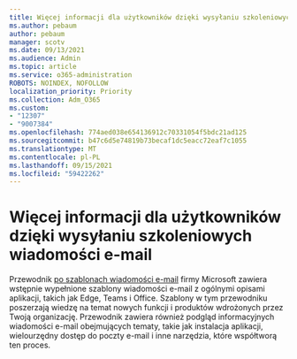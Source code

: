 ```yaml
---
title: Więcej informacji dla użytkowników dzięki wysyłaniu szkoleniowych wiadomości e-mail
ms.author: pebaum
author: pebaum
manager: scotv
ms.date: 09/13/2021
ms.audience: Admin
ms.topic: article
ms.service: o365-administration
ROBOTS: NOINDEX, NOFOLLOW
localization_priority: Priority
ms.collection: Adm_O365
ms.custom:
- "12307"
- "9007384"
ms.openlocfilehash: 774aed038e654136912c70331054f5bdc21ad125
ms.sourcegitcommit: b47c6d5e74819b73becaf1dc5eacc72eaf7c1055
ms.translationtype: MT
ms.contentlocale: pl-PL
ms.lasthandoff: 09/15/2021
ms.locfileid: "59422262"
---
```

# <a name="educate-users-by-sending-training-emails"></a>Więcej informacji dla użytkowników dzięki wysyłaniu szkoleniowych wiadomości e-mail

Przewodnik [po szablonach wiadomości e-mail](https://admin.microsoft.com/adminportal/home#/emailtemplates) firmy Microsoft zawiera wstępnie wypełnione szablony wiadomości e-mail z ogólnymi opisami aplikacji, takich jak Edge, Teams i Office. Szablony w tym przewodniku poszerzają wiedzę na temat nowych funkcji i produktów wdrożonych przez Twoją organizację. Przewodnik zawiera również podgląd informacyjnych wiadomości e-mail obejmujących tematy, takie jak instalacja aplikacji, wielourzędny dostęp do poczty e-mail i inne narzędzia, które współtworą ten proces.